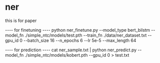 # ner
this is for paper

---- for finetuning ----
python ner_finetune.py --model_type bert_bilstm --model_fn ./simple_ntc/models/test.pth --train_fn ./data/ner_dataset.txt --gpu_id 0 --batch_size 16 --n_epochs 6 --lr 5e-5 --max_length 64

---- for prediction ----
cat ner_sample.txt | python ner_predict.py --model_fn ./simple_ntc/models/kobert.pth --gpu_id 0 > test.txt

